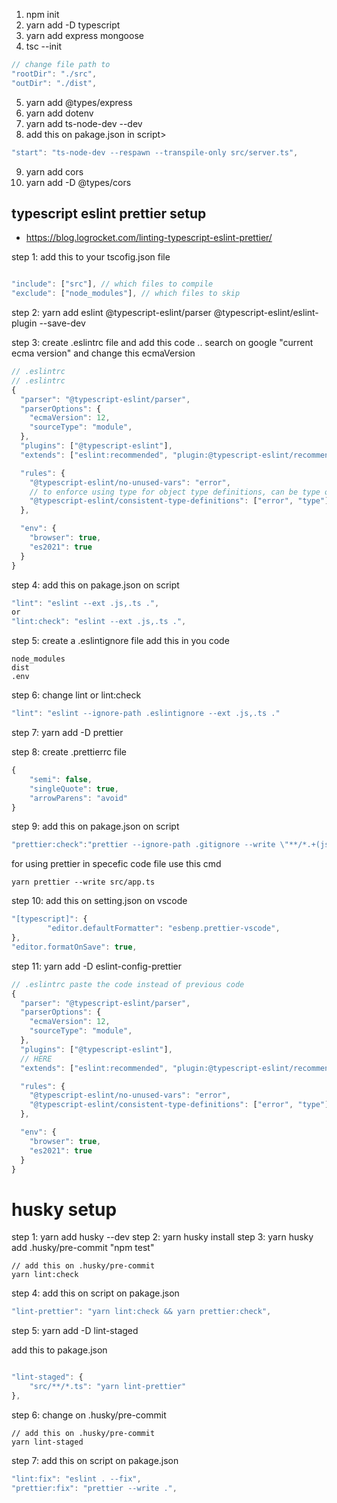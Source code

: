 1. npm init
2. yarn add -D typescript
3. yarn add express mongoose
4. tsc --init

```javascript
// change file path to
"rootDir": "./src",
"outDir": "./dist",
```

5. yarn add @types/express
6.  yarn add dotenv
7. yarn add ts-node-dev --dev
8. add this on pakage.json in script>
```javascript
"start": "ts-node-dev --respawn --transpile-only src/server.ts",
```

9. yarn add cors
10. yarn add -D @types/cors

## typescript eslint prettier setup 

* https://blog.logrocket.com/linting-typescript-eslint-prettier/

step 1: add this to your tscofig.json file

```javascript

"include": ["src"], // which files to compile
"exclude": ["node_modules"], // which files to skip

```

step 2: yarn add eslint @typescript-eslint/parser @typescript-eslint/eslint-plugin --save-dev

step 3: create .eslintrc file and add this code ..  search on google "current ecma version" and change this ecmaVersion

```javascript
// .eslintrc
// .eslintrc
{
  "parser": "@typescript-eslint/parser",
  "parserOptions": {
    "ecmaVersion": 12,
    "sourceType": "module",
  },
  "plugins": ["@typescript-eslint"],
  "extends": ["eslint:recommended", "plugin:@typescript-eslint/recommended"],

  "rules": {
    "@typescript-eslint/no-unused-vars": "error",
    // to enforce using type for object type definitions, can be type or interface 
    "@typescript-eslint/consistent-type-definitions": ["error", "type"], 
  },

  "env": {
    "browser": true,
    "es2021": true
  }
}
```

step 4: add this on pakage.json  on script

```javascript
"lint": "eslint --ext .js,.ts .",
or
"lint:check": "eslint --ext .js,.ts .",

```

step 5: create a .eslintignore file add this in you code

````
node_modules
dist
.env
````

step 6: change lint or lint:check

```javascript
"lint": "eslint --ignore-path .eslintignore --ext .js,.ts ."
```

step 7: yarn add -D prettier

step 8: create .prettierrc file

```javascript
{
    "semi": false, 
    "singleQuote": true, 
    "arrowParens": "avoid"
}
```

step 9: add this on pakage.json on script
```javascript
"prettier:check":"prettier --ignore-path .gitignore --write \"**/*.+(js|ts|json)\"",
```

for using prettier in specefic code file use this cmd

```
yarn prettier --write src/app.ts
```

step 10: add this on setting.json on vscode

```javascript
"[typescript]": {
        "editor.defaultFormatter": "esbenp.prettier-vscode",
},
"editor.formatOnSave": true,
```

step 11: yarn add -D eslint-config-prettier

```javascript
// .eslintrc paste the code instead of previous code
{
  "parser": "@typescript-eslint/parser",
  "parserOptions": {
    "ecmaVersion": 12,
    "sourceType": "module",
  },
  "plugins": ["@typescript-eslint"],
  // HERE
  "extends": ["eslint:recommended", "plugin:@typescript-eslint/recommended", "prettier"],

  "rules": {
    "@typescript-eslint/no-unused-vars": "error",
    "@typescript-eslint/consistent-type-definitions": ["error", "type"],
  },

  "env": {
    "browser": true,
    "es2021": true
  }
}
```

# husky setup

step 1: yarn add husky --dev
step 2: yarn husky install
step 3: yarn husky add .husky/pre-commit "npm test"
```
// add this on .husky/pre-commit
yarn lint:check
```

step 4: add this on script on pakage.json 
```javascript
"lint-prettier": "yarn lint:check && yarn prettier:check",
```

step 5: yarn add -D lint-staged

add this to pakage.json

```javascript

"lint-staged": {
    "src/**/*.ts": "yarn lint-prettier"
},
```

step 6: change on .husky/pre-commit 
```
// add this on .husky/pre-commit
yarn lint-staged
```

step 7: add this on script on pakage.json

```javascript
"lint:fix": "eslint . --fix",
"prettier:fix": "prettier --write .",
```
